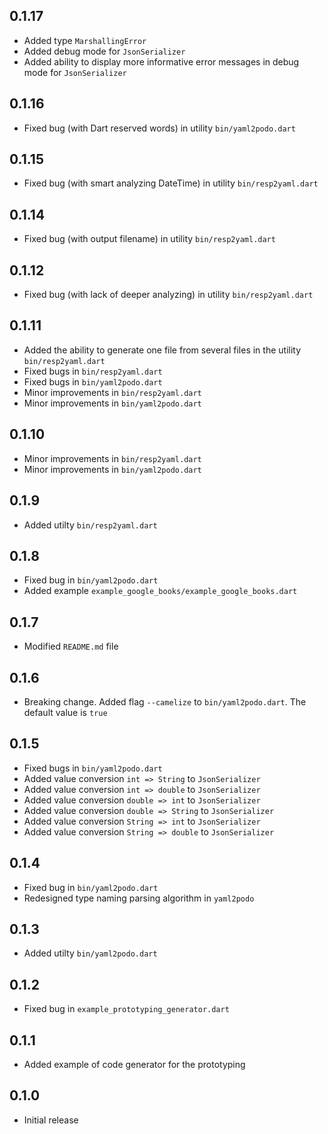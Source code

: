 ## 0.1.17

- Added type `MarshallingError`
- Added debug mode for `JsonSerializer`
- Added ability to display more informative error messages in debug mode for `JsonSerializer`

## 0.1.16

- Fixed bug (with Dart reserved words) in utility `bin/yaml2podo.dart`

## 0.1.15

- Fixed bug (with smart analyzing DateTime) in utility `bin/resp2yaml.dart`

## 0.1.14

- Fixed bug (with output filename) in utility `bin/resp2yaml.dart`

## 0.1.12

- Fixed bug (with lack of deeper analyzing) in utility `bin/resp2yaml.dart`

## 0.1.11

- Added the ability to generate one file from several files in the utility `bin/resp2yaml.dart`
- Fixed bugs in `bin/resp2yaml.dart`
- Fixed bugs in `bin/yaml2podo.dart`
- Minor improvements in `bin/resp2yaml.dart`
- Minor improvements in `bin/yaml2podo.dart`

## 0.1.10

- Minor improvements in `bin/resp2yaml.dart`
- Minor improvements in `bin/yaml2podo.dart`

## 0.1.9

- Added utilty `bin/resp2yaml.dart`

## 0.1.8

- Fixed bug in `bin/yaml2podo.dart`
- Added example `example_google_books/example_google_books.dart`

## 0.1.7

- Modified `README.md` file

## 0.1.6

- Breaking change. Added flag `--camelize` to `bin/yaml2podo.dart`. The default value is `true`

## 0.1.5

- Fixed bugs in `bin/yaml2podo.dart`
- Added value conversion `int => String` to `JsonSerializer`
- Added value conversion `int => double` to `JsonSerializer`
- Added value conversion `double => int` to `JsonSerializer`
- Added value conversion `double => String` to `JsonSerializer`
- Added value conversion `String => int` to `JsonSerializer`
- Added value conversion `String => double` to `JsonSerializer`

## 0.1.4

- Fixed bug in `bin/yaml2podo.dart`
- Redesigned type naming parsing algorithm in `yaml2podo`

## 0.1.3

- Added utilty `bin/yaml2podo.dart`

## 0.1.2

- Fixed bug in `example_prototyping_generator.dart`

## 0.1.1

- Added example of code generator for the prototyping

## 0.1.0

- Initial release